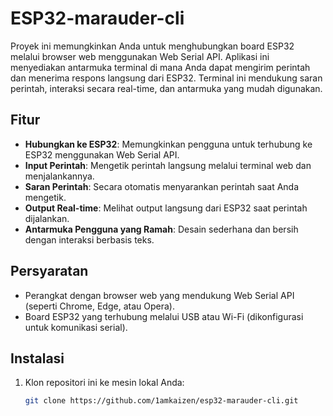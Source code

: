 # ESP32-marauder-cli

Proyek ini memungkinkan Anda untuk menghubungkan board ESP32 melalui browser web menggunakan Web Serial API. Aplikasi ini menyediakan antarmuka terminal di mana Anda dapat mengirim perintah dan menerima respons langsung dari ESP32. Terminal ini mendukung saran perintah, interaksi secara real-time, dan antarmuka yang mudah digunakan.

## Fitur

- **Hubungkan ke ESP32**: Memungkinkan pengguna untuk terhubung ke ESP32 menggunakan Web Serial API.
- **Input Perintah**: Mengetik perintah langsung melalui terminal web dan menjalankannya.
- **Saran Perintah**: Secara otomatis menyarankan perintah saat Anda mengetik.
- **Output Real-time**: Melihat output langsung dari ESP32 saat perintah dijalankan.
- **Antarmuka Pengguna yang Ramah**: Desain sederhana dan bersih dengan interaksi berbasis teks.

## Persyaratan

- Perangkat dengan browser web yang mendukung Web Serial API (seperti Chrome, Edge, atau Opera).
- Board ESP32 yang terhubung melalui USB atau Wi-Fi (dikonfigurasi untuk komunikasi serial).

## Instalasi

1. Klon repositori ini ke mesin lokal Anda:
   ```bash
   git clone https://github.com/1amkaizen/esp32-marauder-cli.git

